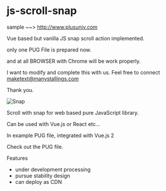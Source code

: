 # js-scroll-snap

sample ~~> http://www.plusuniv.com

Vue based but vanilla JS snap scroll action implemented.

only one PUG File is prepared now.

and at all BROWSER with Chrome will be work properly.

I want to modify and complete this with us. Feel free to connect maketext@manystallings.com

Thank you.

![Snap](https://user-images.githubusercontent.com/32004044/179393556-d3b6a917-d8a0-4ff2-840f-3c10cf3f38ac.gif)


Scroll with snap for web based pure JavaScript library.

Can be used with Vue.js or React etc...

In example PUG file, integrated with Vue.js 2

Check out the PUG file.

Features
- under development processing
- pursue stability design
- can deploy as CDN


